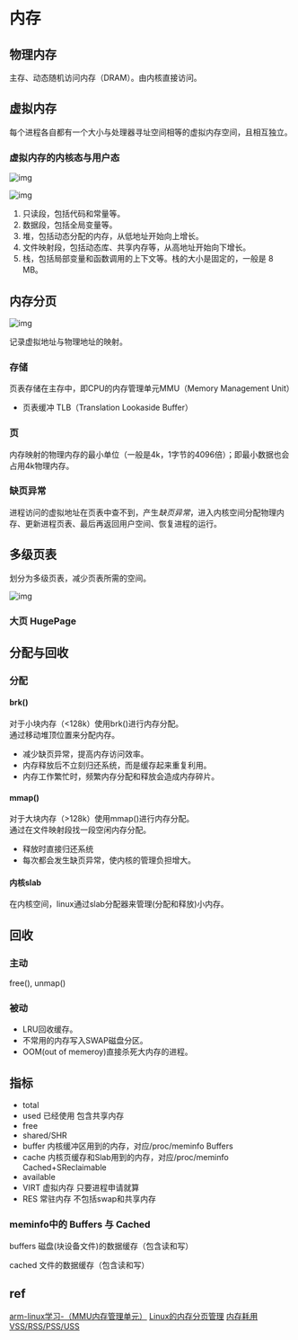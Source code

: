 # 内存

## 物理内存

主存、动态随机访问内存（DRAM）。由内核直接访问。

## 虚拟内存

每个进程各自都有一个大小与处理器寻址空间相等的虚拟内存空间，且相互独立。

### 虚拟内存的内核态与用户态

![img](res/linux-mem-virt.png)

![img](res/linux-mem-virt-space.png)

1. 只读段，包括代码和常量等。
2. 数据段，包括全局变量等。
3. 堆，包括动态分配的内存，从低地址开始向上增长。
4. 文件映射段，包括动态库、共享内存等，从高地址开始向下增长。
5. 栈，包括局部变量和函数调用的上下文等。栈的大小是固定的，一般是 8 MB。

## 内存分页

![img](res/linux-mem-map.png)

记录虚拟地址与物理地址的映射。

### 存储

页表存储在主存中，即CPU的内存管理单元MMU（Memory Management Unit）

- 页表缓冲 TLB（Translation Lookaside Buffer）

### 页

内存映射的物理内存的最小单位（一般是4k，1字节的4096倍）；即最小数据也会占用4k物理内存。

### 缺页异常

进程访问的虚拟地址在页表中查不到，产生*缺页异常*，进入内核空间分配物理内存、更新进程页表、最后再返回用户空间、恢复进程的运行。

## 多级页表

划分为多级页表，减少页表所需的空间。

![img](res/linux-mem-page-level.png)

### 大页 HugePage

## 分配与回收

### 分配

#### brk()

对于小块内存（<128k）使用brk()进行内存分配。  
通过移动堆顶位置来分配内存。

- 减少缺页异常，提高内存访问效率。
- 内存释放后不立刻归还系统，而是缓存起来重复利用。
- 内存工作繁忙时，频繁内存分配和释放会造成内存碎片。

#### mmap()

对于大块内存（>128k）使用mmap()进行内存分配。  
通过在文件映射段找一段空闲内存分配。

- 释放时直接归还系统
- 每次都会发生缺页异常，使内核的管理负担增大。

#### 内核slab

在内核空间，linux通过slab分配器来管理(分配和释放)小内存。

## 回收

### 主动

free(), unmap()

### 被动

- LRU回收缓存。
- 不常用的内存写入SWAP磁盘分区。
- OOM(out of memeroy)直接杀死大内存的进程。

## 指标

- total
- used 已经使用 包含共享内存
- free
- shared/SHR
- buffer 内核缓冲区用到的内存，对应/proc/meminfo Buffers
- cache 内核页缓存和Slab用到的内存，对应/proc/meminfo Cached+SReclaimable
- available
- VIRT 虚拟内存 只要进程申请就算
- RES 常驻内存 不包括swap和共享内存

### meminfo中的 Buffers 与 Cached

buffers 磁盘(块设备文件)的数据缓存（包含读和写）

cached 文件的数据缓存（包含读和写）
  
## ref

[arm-linux学习-（MMU内存管理单元）](https://www.jianshu.com/p/abb4b5aeb83b)
[Linux的内存分页管理](https://www.cnblogs.com/vamei/p/9329278.html)
[内存耗用 VSS/RSS/PSS/USS](https://www.jianshu.com/p/3bab26d25d2e)
